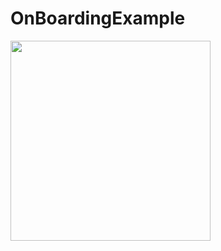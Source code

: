 # OnBoardingExample

<img src="https://github.com/user-attachments/assets/5254cd23-b014-4010-98bd-d7f27f3a4af3" width="320">
